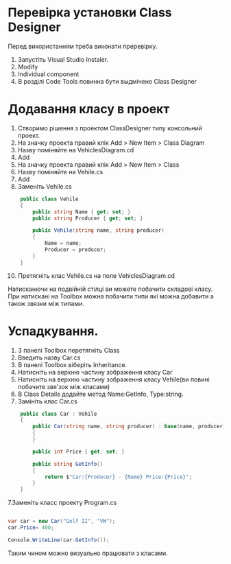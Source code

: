 # Перевірка установки Class Designer

Перед використанням треба виконати преревірку. 

1. Запустіть Visual Studio Instaler.
2. Modify
3. Individual component
4. В розділі Code Tools повинна бути выдмічено Class Designer

# Додавання класу в проект

1. Створимо рішення з проектом ClassDesigner типу консольний проект.
2. На значку проекта правий клік Add > New Item > Class Diagram 
3. Назву поміняйте на VehiclesDiagram.cd 
5. Add 
6. На значку проекта правий клік Add > New Item > Class 
7. Назву поміняйте на Vehile.cs
8. Add
9. Заменіть Vehile.cs
```cs
    public class Vehile
    {
        public string Name { get; set; }
        public string Producer { get; set; }

        public Vehile(string name, string producer)
        {
            Name = name;
            Producer = producer;
        }
    }
```
10. Претягніть клас Vehile.cs на поле VehiclesDiagram.cd 

Натисканючи на подвійній стілці ви можете побачити складові класу.
При натискані на Toolbox можна побачити типи які можна добавити а також звязки між типами.

# Успадкування.

1. З панелі Toolbox перетягніть Class
2. Введить назву Car.cs
3. В панелі Toolbox віберіть Inheritance.
4. Натисніть на верхню частину зображення класу Car
5. Натисніть на верхню частину зображення класу Vehile(ви повині побачите звя'зок між класами)
7. В Class Details додайте метод Name:GetInfo, Type:string. 
6. Замініть клас Car.cs
```cs
    public class Car : Vehile
    {
        public Car(string name, string producer) : base(name, producer)
        {
        }

        public int Price { get; set; }

        public string GetInfo()
        {
            return $"Car:{Producer} - {Name} Price:{Price}";
        }
    }
```
7.Заменіть класс проекту Program.cs
```cs

var car = new Car("Golf II", "VW");
car.Price= 400;

Console.WriteLine(car.GetInfo());

```

Таким чином можно визуально працювати з класами.
